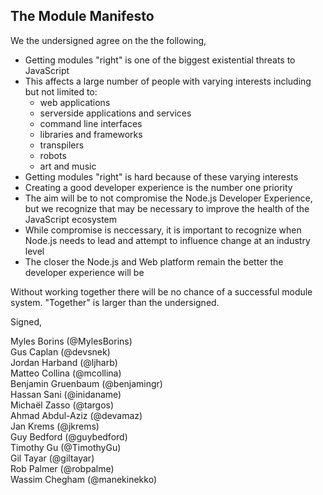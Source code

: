 ## The Module Manifesto

We the undersigned agree on the the following,

* Getting modules "right" is one of the biggest existential threats to JavaScript
* This affects a large number of people with varying interests including but not limited to:
  - web applications
  - serverside applications and services
  - command line interfaces
  - libraries and frameworks
  - transpilers
  - robots
  - art and music
* Getting modules "right" is hard because of these varying interests
* Creating a good developer experience is the number one priority
* The aim will be to not compromise the Node.js Developer Experience, but we recognize that may be necessary to improve the health of the JavaScript ecosystem
* While compromise is neccessary, it is important to recognize when Node.js needs to lead and attempt to influence change at an industry level
* The closer the Node.js and Web platform remain the better the developer experience will be

Without working together there will be no chance of a successful module system. "Together" is larger than the undersigned.

Signed,

Myles Borins (@MylesBorins)  
Gus Caplan (@devsnek)  
Jordan Harband (@ljharb)  
Matteo Collina (@mcollina)  
Benjamin Gruenbaum (@benjamingr)  
Hassan Sani (@inidaname)  
Michaël Zasso (@targos)  
Ahmad Abdul-Aziz (@devamaz)  
Jan Krems (@jkrems)  
Guy Bedford (@guybedford)  
Timothy Gu (@TimothyGu)  
Gil Tayar (@giltayar)  
Rob Palmer (@robpalme)  
Wassim Chegham (@manekinekko)
